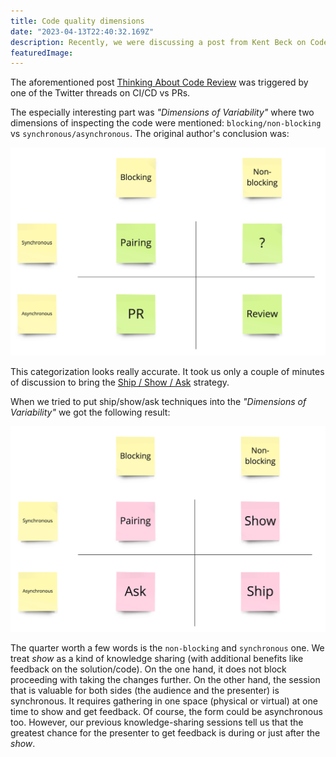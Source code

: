 ```yaml
---
title: Code quality dimensions
date: "2023-04-13T22:40:32.169Z"
description: Recently, we were discussing a post from Kent Beck on Code Reviews. Here are our thoughts.
featuredImage: 
---
```


The aforementioned post [Thinking About Code Review](https://tidyfirst.substack.com/p/thinking-about-code-review) was triggered by one of the Twitter threads on CI/CD vs PRs.

The especially interesting part was _"Dimensions of Variability"_ where two dimensions of inspecting the code were mentioned: `blocking/non-blocking` vs `synchronous/asynchronous`. The original author's conclusion was:

![dimensions-of-variability](dimensions-of-variability.png)

This categorization looks really accurate. It took us only a couple of minutes of discussion to bring the [Ship / Show / Ask](https://martinfowler.com/articles/ship-show-ask.html) strategy.

When we tried to put ship/show/ask techniques into the _"Dimensions of Variability"_ we got the following result:

![ship-show-ask](ship-show-ask.png)

The quarter worth a few words is the `non-blocking` and `synchronous` one. We treat _show_ as a kind of knowledge sharing (with additional benefits like feedback on the solution/code). On the one hand, it does not block proceeding with taking the changes further. On the other hand, the session that is valuable for both sides (the audience and the presenter) is synchronous. It requires gathering in one space (physical or virtual) at one time to show and get feedback. Of course, the form could be asynchronous too. However, our previous knowledge-sharing sessions tell us that the greatest chance for the presenter to get feedback is during or just after the _show_.
